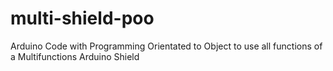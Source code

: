 # multi-shield-poo
Arduino Code with Programming Orientated to Object to use all functions of a Multifunctions Arduino Shield
